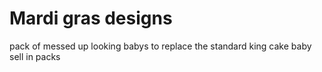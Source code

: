
# Mardi gras designs
pack of messed up looking babys to replace the standard king cake baby
  sell in packs
